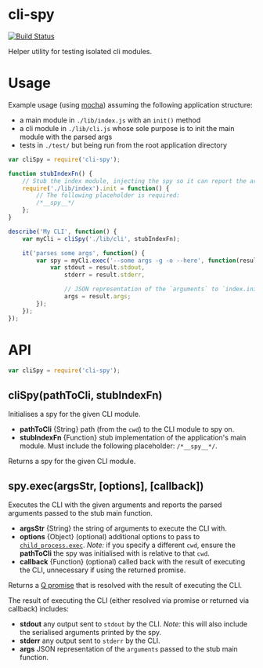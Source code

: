 cli-spy
=======

[![Build Status](https://travis-ci.org/unkillbob/cli-spy.png?branch=master)](https://travis-ci.org/unkillbob/cli-spy)

Helper utility for testing isolated cli modules.

Usage
=====

Example usage (using [mocha](http://visionmedia.github.io/mocha/)) assuming the following application structure:

- a main module in `./lib/index.js` with an `init()` method
- a cli module in `./lib/cli.js` whose sole purpose is to init the main module with the parsed args
- tests in `./test/` but being run from the root application directory

```js
var cliSpy = require('cli-spy');

function stubIndexFn() {
    // Stub the index module, injecting the spy so it can report the args passed to init:
    require('./lib/index').init = function() {
        // The following placeholder is required:
        /*__spy__*/
    };
}

describe('My CLI', function() {
    var myCli = cliSpy('./lib/cli', stubIndexFn);

    it('parses some args', function() {
        var spy = myCli.exec('--some args -g -o --here', function(result) {
            var stdout = result.stdout,
                stderr = result.stderr,

                // JSON representation of the `arguments` to `index.init()`
                args = result.args;
        });
    });
});
```


API
===

```js
var cliSpy = require('cli-spy');
```

## cliSpy(pathToCli, stubIndexFn)

Initialises a spy for the given CLI module.

- **pathToCli** {String} path (from the `cwd`) to the CLI module to spy on.
- **stubIndexFn** {Function} stub implementation of the application's main module. Must include the following placeholder: `/*__spy__*/`.

Returns a spy for the given CLI module.

## spy.exec(argsStr, [options], [callback])

Executes the CLI with the given arguments and reports the parsed arguments passed to the stub main function.

- **argsStr** {String} the string of arguments to execute the CLI with.
- **options** {Object} (optional) additional options to pass to [`child_process.exec`](http://nodejs.org/api/child_process.html#child_process_child_process_exec_command_options_callback). *Note:* if you specify a different `cwd`, ensure the **pathToCli** the spy was initialised with is relative to that `cwd`.
- **callback** {Function} (optional) called back with the result of executing the CLI, unnecessary if using the returned promise.

Returns a [Q promise](https://github.com/kriskowal/q) that is resolved with the result of executing the CLI.

The result of executing the CLI (either resolved via promise or returned via callback) includes:

- **stdout** any output sent to `stdout` by the CLI. *Note:* this will also include the serialised arguments printed by the spy.
- **stderr** any output sent to `stderr` by the CLI.
- **args** JSON representation of the `arguments` passed to the stub main function.
